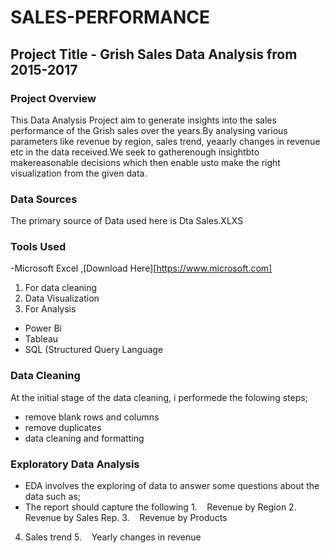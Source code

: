 
# SALES-PERFORMANCE
 ## Project Title - Grish Sales Data Analysis from 2015-2017

### Project Overview
This Data Analysis Project aim to generate insights into the sales performance of the Grish sales over the years.By analysing various parameters like revenue by region, sales trend, yeaarly changes in revenue etc in the data received.We seek to gatherenough insightbto makereasonable decisions which then enable usto make the right visualization from the given data.

### Data Sources
The primary source of Data used here is Dta Sales.XLXS

### Tools Used
-Microsoft Excel ,[Download Here][https://www.microsoft.com]
  1. For data cleaning
  2. Data Visualization
  3. For Analysis

- Power Bi
- Tableau
- SQL (Structured Query Language
  
 ### Data Cleaning
 At the initial stage of the data cleaning, i performede the folowing steps;
   - remove blank rows and columns
   - remove duplicates
   - data cleaning and formatting 
### Exploratory Data Analysis
 - EDA involves the exploring of data to answer some questions about the data such as;
 - The report should capture the following
1.    Revenue by Region
2.    Revenue by Sales Rep.
3.    Revenue by Products
4. Sales trend
5.    Yearly changes in revenue



     
